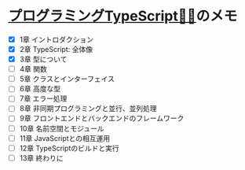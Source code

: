 # [プログラミングTypeScript🦙🦙](https://www.oreilly.co.jp/books/9784873119045/)のメモ
- [x] 1章 イントロダクション
- [x] 2章 TypeScript: 全体像
- [x] 3章 型について
- [ ] 4章 関数
- [ ] 5章 クラスとインターフェイス
- [ ] 6章 高度な型
- [ ] 7章 エラー処理
- [ ] 8章 非同期プログラミングと並行、並列処理
- [ ] 9章 フロントエンドとバックエンドのフレームワーク
- [ ] 10章 名前空間とモジュール
- [ ] 11章 JavaScriptとの相互運用
- [ ] 12章 TypeScriptのビルドと実行
- [ ] 13章 終わりに